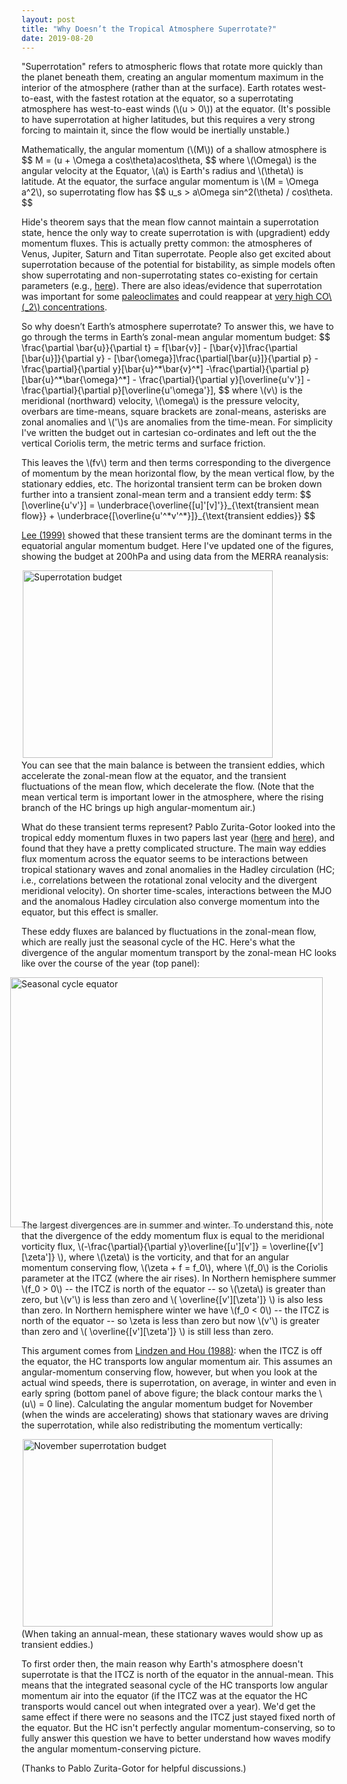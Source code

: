 ```yaml
---
layout: post
title: "Why Doesn’t the Tropical Atmosphere Superrotate?"
date: 2019-08-20
---
```


<p>"Superrotation" refers to atmospheric flows that rotate more quickly than the planet beneath them, creating an angular momentum maximum in the interior of the atmosphere (rather than at the surface). Earth rotates west-to-east, with the fastest rotation at the equator, so a superrotating atmosphere has west-to-east winds (\(u > 0\)) at the equator. (It's possible to have superrotation at higher latitudes, but this requires a very strong forcing to maintain it, since the flow would be inertially unstable.)

<p>Mathematically, the angular momentum (\(M\)) of a shallow atmosphere is
$$
M = (u + \Omega a cos\theta)acos\theta,
$$
where \(\Omega\) is the angular velocity at the Equator, \(a\) is Earth's radius and \(\theta\) is latitude. At the equator, the surface angular momentum is \(M = \Omega a^2\), so superrotating flow has
$$
u_s > a\Omega sin^2(\theta) / cos\theta.
$$</p>

<p>Hide's theorem says that the mean flow cannot maintain a superrotation state, hence the only way to create superrotation is with (upgradient) eddy momentum fluxes. This is actually pretty common: the atmospheres of Venus, Jupiter, Saturn and Titan superrotate. People also get excited about superrotation because of the potential for bistability, as simple models often show superrotating and non-superrotating states co-existing for certain parameters (e.g., <a href="https://journals.ametsoc.org/doi/abs/10.1175/1520-0469%281993%29050%3C1211%3AESAMOT%3E2.0.CO%3B2">here</a>). There are also ideas/evidence that superrotation was important for some <a href="https://agupubs.onlinelibrary.wiley.com/doi/full/10.1029/2008PA001652">paleoclimates</a> and could reappear at <a href="https://agupubs.onlinelibrary.wiley.com/doi/10.1029/2010GL043468">very high CO\(_2\) concentrations</a>.</p>

<p>So why doesn’t Earth’s atmosphere superrotate? To answer this, we have to go through the terms in Earth’s zonal-mean angular momentum budget:
$$
\frac{\partial \bar{u}}{\partial t} = f[\bar{v}] - [\bar{v}]\frac{\partial [\bar{u}]}{\partial y} - [\bar{\omega}]\frac{\partial[\bar{u}]}{\partial p} - \frac{\partial}{\partial y}[\bar{u}^*\bar{v}^*] -\frac{\partial}{\partial p}[\bar{u}^*\bar{\omega}^*] - \frac{\partial}{\partial y}[\overline{u'v'}] - \frac{\partial}{\partial p}[\overline{u'\omega'}],
$$
where \(v\) is the meridional (northward) velocity, \(\omega\) is the pressure velocity, overbars are time-means, square brackets are zonal-means, asterisks are zonal anomalies and \('\)s are anomalies from the time-mean. For simplicity I've written the budget out in cartesian co-ordinates and left out the the vertical Coriolis term, the metric terms and surface friction.</p>

<p>This leaves the \(fv\) term and then terms corresponding to the divergence of momentum by the mean horizontal flow, by the mean vertical flow, by the stationary eddies, etc. The horizontal transient term can be broken down further into a transient zonal-mean term and a transient eddy term:
$$
[\overline{u'v'}] = \underbrace{\overline{[u]'[v]'}}_{\text{transient mean flow}} + \underbrace{[\overline{u'^*v'^*}]}_{\text{transient eddies}}
$$</p>

<p><a href="http://www.meteo.psu.edu/~sxl31/papers/Lee99.pdf">Lee (1999)</a> showed that these transient terms are the dominant terms in the equatorial angular momentum budget. Here I've updated one of the figures, showing the budget at 200hPa and using data from the MERRA reanalysis:</p>
<img src="http://nicklutsko.github.io/notes/images/annual_mean_superrotation_budget.png" alt="Superrotation budget" style="position:absolute; left:230px; width:400px;height:300px;" class="center">
<br /><br /><br /><br /><br /><br /><br /><br /><br /><br /><br /><br /><br /><br /><br /><br /><br />

<p>You can see that the main balance is between the transient eddies, which accelerate the zonal-mean flow at the equator, and the transient fluctuations of the mean flow, which decelerate the flow. (Note that the mean vertical term is important lower in the atmosphere, where the rising branch of the HC brings up high angular-momentum air.)</p>

<p>What do these transient terms represent? Pablo Zurita-Gotor looked into the tropical eddy momentum fluxes in two papers last year (<a href="https://journals.ametsoc.org/doi/full/10.1175/JAS-D-18-0297.1">here</a> and <a href="https://journals.ametsoc.org/doi/full/10.1175/JAS-D-18-0304.1">here</a>), and found that they have a pretty complicated structure. The main way eddies flux momentum across the equator seems to be interactions between tropical stationary waves and zonal anomalies in the Hadley circulation (HC; i.e., correlations between the rotational zonal velocity and the divergent meridional velocity). On shorter time-scales, interactions between the MJO and the anomalous Hadley circulation also converge momentum into the equator, but this effect is smaller.</p> 

<p>These eddy fluxes are balanced by fluctuations in the zonal-mean flow, which are really just the seasonal cycle of the HC. Here's what the divergence of the angular momentum transport by the zonal-mean HC looks like over the course of the year (top panel):</p> 

<img src="http://nicklutsko.github.io/notes/images/seasonal_cycles_equator.png" alt="Seasonal cycle equator" style="position:absolute; left:210px; width:500px;height:400px;" class="center">
<br /><br /><br /><br /><br /><br /><br /><br /><br /><br /><br /><br /><br /><br /><br /><br /><br /><br /><br /><br /><br /><br />

<p>The largest divergences are in summer and winter. To understand this, note that the divergence of the eddy momentum flux is equal to the meridional vorticity flux, \(-\frac{\partial}{\partial y}\overline{[u'][v']} = \overline{[v'][\zeta']} \), where \(\zeta\) is the vorticity, and that for an angular momentum conserving flow, \(\zeta + f = f_0\), where \(f_0\) is the Coriolis parameter at the ITCZ (where the air rises). In Northern hemisphere summer \(f_0 > 0\) -- the ITCZ is north of the equator -- so \(\zeta\) is greater than zero, but \(v'\) is less than zero and \( \overline{[v'][\zeta']} \) is also less than zero. In Northern hemisphere winter we have \(f_0 &lt; 0\) -- the ITCZ is north of the equator -- so \zeta is less than zero but now \(v'\) is greater than zero and \( \overline{[v'][\zeta']} \) is still less than zero.</p>

<p>This argument comes from <a href="https://journals.ametsoc.org/doi/pdf/10.1175/1520-0469%281988%29045%3C2416%3AHCFZAH%3E2.0.CO%3B2">Lindzen and Hou (1988)</a>: when the ITCZ is off the equator, the HC transports low angular momentum air. This assumes an angular-momentum conserving flow, however, but when you look at the actual wind speeds, there is superrotation, on average, in winter and even in early spring (bottom panel of above figure; the black contour marks the \(u\) = 0 line). Calculating the angular momentum budget for November (when the winds are accelerating) shows that stationary waves are driving the superrotation, while also redistributing the momentum vertically: </p> 

<img src="http://nicklutsko.github.io/notes/images/November_superrotation_budget.png" alt="November superrotation budget" style="position:absolute; left:230px; width:400px;height:300px;" class="center">
<br /><br /><br /><br /><br /><br /><br /><br /><br /><br /><br /><br /><br /><br /><br /><br /><br />

<p>(When taking an annual-mean, these stationary waves would show up as transient eddies.)</p> 

<p>To first order then, the main reason why Earth's atmosphere doesn't superrotate is that the ITCZ is north of the equator in the annual-mean. This means that the integrated seasonal cycle of the HC transports low angular momentum air into the equator (if the ITCZ was at the equator the HC transports would cancel out when integrated over a year). We'd get the same effect if there were no seasons and the ITCZ just stayed fixed north of the equator. But the HC isn't perfectly angular momentum-conserving, so to fully answer this question we have to better understand how waves modify the angular momentum-conserving picture.</p> 

<p>(Thanks to Pablo Zurita-Gotor for helpful discussions.)</p>

